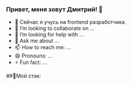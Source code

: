 ### Привет, меня зовут Дмитрий! 👋

- 🌱 Сейчас я учусь на frontend разработчика.
- 👯 I’m looking to collaborate on ...
- 🤔 I’m looking for help with ...
- 💬 Ask me about ...
- 📫 How to reach me: ...
- 😄 Pronouns: ...
- ⚡ Fun fact: ...

##🔨Мой стэк:


